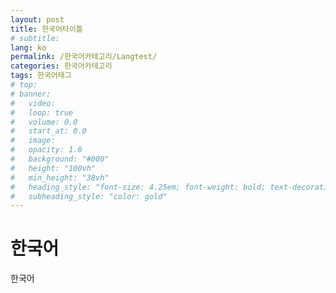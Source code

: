 ```yaml
---
layout: post
title: 한국어타이틀
# subtitle: 
lang: ko
permalink: /한국어카테고리/Langtest/
categories: 한국어카테고리
tags: 한국어태그
# top:
# banner:
#   video: 
#   loop: true
#   volume: 0.0
#   start_at: 0.0
#   image: 
#   opacity: 1.0
#   background: "#000"
#   height: "100vh"
#   min_height: "38vh"
#   heading_style: "font-size: 4.25em; font-weight: bold; text-decoration: underline"
#   subheading_style: "color: gold" 
---
```


# 한국어
한국어